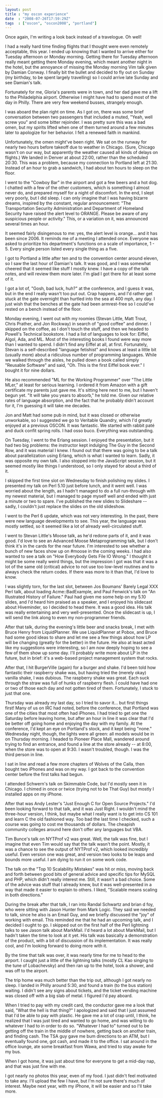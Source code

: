 ```yaml
---
layout: post
title : "my oscon experience"
date  : "2008-07-26T17:59:29Z"
tags  : ["oscon", "oscon2008", "portland"]
---
```

Once again, I'm writing a look back instead of a travelogue.  Oh well!

I had a really hard time finding flights that I thought were even remotely acceptable, this year.  I ended up knowing that I wanted to arrive either for Tuesday afternoon or Monday morning.  Getting there for Tuesday afternoon really meant getting there Monday evening, which meant another night in the hotel, but the annoyance of missing the Monday morning Vim talk given by Damian Conway.  I finally bit the bullet and decided to fly out on Sunday (my birthday, to be spent largely travelling) so I could arrive late Sunday and see Damian's talk.

Fortunately for me, Gloria's parents were in town, and her dad gave me a lift to the Philadelphia airport.  Otherwise I might have had to spend most of the day in Philly.  There are very few weekend busses, strangely enough.

I was aboard the plan right on time.  As I got on, there was some brief conversation between two passengers that included a muted, "Yeah, well screw you" and some bitter rejoinder.  I was pretty sure this was a bad omen, but my spirits lifted when one of them turned around a few minutes later to apologize for her behavior.  I felt a renewed faith in mankind.

Unfortunately, the omen might've been right.  We sat on the runway for nearly two hours before takeoff due to weather in Chicago.  (Sure, Chicago wasn't on our way, but apparently the weather caused all kinds of delays on flights.)  We landed in Denver at about 22:00, rather than the scheduled 20:30.  This was a problem, because my connection to Portland left at 21:30.  Instead of an hour to grab a sandwich, I had about ten hours to sleep on the floor.

I went to the "Cowboy Bar" in the airport and got a few beers and a hot dog.  I chatted with a few of the other customers, which is something I almost never do, and prepared myself for a night of discomfort.  In the end, I slept very poorly, but I did sleep.  I can only imagine that I was having bizarre dreams, inspired by the constant, regular announcement:  "The Transportation Security Administration and Department of Homeland Security have raised the alert level to ORANGE.  Please be aware of any suspicious people or activity."  This, or a variation on it, was announced several times an hour.

It seemed fairly disingenous to me: yes, the alert level is orange... and it has been since 2006.  It reminds me of a meeting I attended once.  Everyone was asked to prioritize his department's functions on a scale of importance, 1 - 5. Every single person listed every single thing as a five.

I got to Portland a little after ten and to the convention center around eleven, so I saw the last hour of Damian's talk.  It was good, and I was somewhat cheered that it seemed like stuff I mostly knew.  I have a copy of the talk notes, and will review them more later.  I'm glad I got there for at least some of it.

I got a lot of, "Gosh, bad luck, huh?" at the conference, and I guess it was, but in the end I really wasn't too put out.  Crap happens, and I'd rather get stuck at the gate overnight than hurtled into the sea at 400 mph, any day.  I just wish that the benches at the gate had been armrest-free so I could've rested on a bench instead of the floor.

Monday evening, I went out with my roomies (Stevan Little, Matt Trout, Chris Prather, and Jon Rockway) in search of "good coffee" and dinner.  I skipped on the coffee, as I don't touch the stuff, and then we headed to Powell's Technical bookstore.  I had a list of languages to look for:  Eiffel, Algol, Ada, and ML.  Most of the interesting books I found were way more than I wanted to spend.  I didn't find any Eiffel at all, at first.  Fortunately, Stevan is a self-described "language fetishist" and knows at least a little bit (usually more) about a ridiculous number of programming languages.  While we walked through the aisles, he pulled down a book called simply "Reusable Software" and said, "Oh.  This is the first Eiffel book ever."  I bought it for nine dollars.

He also recommended "ML for the Working Programmer" over "The Little MLer," at least for serious learning.  I ordered it from Amazon with a gift certificate my parents just gave me.  It's sitting here next to me, but I haven't begun yet.  "It will take you years to absorb," he told me.  Given our relative rates of language absorption, and the fact that he probably didn't account for it, I'm guessing it will take me decades.

Jon and Matt had some pub in mind, but it was closed or otherwise unworkable, so I suggested we go to Veritable Quandry, which I'd greatly enjoyed at a previous OSCON.  It was fantastic.  We started with rabbit paté and duck confit spring rolls.  I had osso buco.  Everything was outstanding.

On Tuesday, I went to the Erlang session.  I enjoyed the presentation, but it had two big problems: the instructor kept indulging The Guy in the Second Row, and it was material I knew.  I found out that there was going to be a talk about parallelization using Erlang, which is what I wanted to learn.  Sadly, it was opposite my own talk.  I also stopped into the JavaScript session, but it seemed mostly like things I understood, so I only stayed for about a third of it.

I skipped the first time slot on Wednesday to finish polishing my slides.  I presented my talk on Perl 5.10 just before lunch, and it went well.  I was worried about the length, as I hadn't managed to do a full run-through with my newest material, but I managed to page myself well and ended with just a minute or two to spare.  I've published the new slides to Slideshare -- sadly, I couldn't just replace the slides on the old slideshow.

I went to the Perl 6 update, which was not very interesting.  In the past, there were new language developments to see.  This year, the language was mostly settled, so it seemed like a lot of already well-circulated stuff.

I went to Stevan Little's Moose talk, as he'd redone parts of it, and it was good.  I'd love to see an Advanced Moose Metaprogramming talk, but I don't think it's in the cards for the near future.  I'm interested to see whether a bunch of new faces show up on #moose in the coming weeks.  I had also wanted to see a talk on "How Everybody Gets File IO Wrong."  I thought it might be some really weird things, but the impression I got was that it was a lot of the same old (critical) advice to not use too low-level routines and to always check the return codes.  If there was more to it than that, I'd love to know.

I was slightly torn, for the last slot, between Jos Boumans' Barely Legal XXX Perl talk, about loading Acme::BadExample, and Paul Fenwick's talk on "An Illustrated History of Failure."  Paul had given me some help on my 5.10 slides, and I'd heard him praised as a speaker, and I enjoyed his slidecast about Hiveminder, so I decided to head there.  It was a good idea.  His talk was really entertaining and very well-presented.  Once the slidecast is up, I will send the link along to even my non-programmer friends.

After that talk, during the evening's little beer and snacks break, I met with Bruce Henry from LiquidPlanner.  We use LiquidPlanner at Pobox, and Bruce had some good ideas to share and let me see a few things about how LP will be changing (greatly for the better) in the future.  He also at least acted like my suggestions were interesting, so I am now deeply hoping to see a few of them show up some day.  I'll probably write more about LP in the future, but in brief: it's a web-based project management system that rocks.

After that, I hit BurgerVille (again) for a burger and shake.  I'd been told how fantastic their raspberry shake was, but having tried the (merely okay) vanilla shake, I was dubious.  The raspberry shake was great.  Each suck through the straw was full of hunks of raspberry flesh.  I could have had one or two of those each day and not gotten tired of them.  Fortunately, I stuck to just that one.

Thursday was already my last day, so I tried to savor it... but first things first!  Many of us on IRC had noted, before the conference, that Portland was one of the cities that most often had iPhones.  I had tried to get one the Saturday before leaving home, but after an hour in line it was clear that I'd be better off going home and enjoying the day with my family.  At the conference, I'd kept an eye on Portland's stock, and it kept being "none." Wednesday night, though, the lights were all green: all models would be in on Thursday morning.  I headed to Pioneer Place Mall, wandered around trying to find an entrance, and found a line at the store already -- at 8:00, when the store was to open at 9:30.  I wasn't troubled, though.  I was the third person in line.

I sat in line and read a few more chapters of Wolves of the Calla, then bought two iPhones and was on my way.  I got back to the convention center before the first talks had begun.

I attended Schwern's talk on Skimmable Code, but I'd mostly seen it in Chicago. I chimed in once or twice (trying not to be That Guy) but mostly I installed apps on my iPhone.

After that was Andy Lester's "Just Enough C for Open Source Projects."  I'd been looking forward to that talk, and it was Just Right.  I wouldn't mind the three-hour version, I think, but maybe what I really want is to get into CS 101 and learn C the old fashioned way.  Too bad the last time I checked, such a course was going to cost me thousands of dollars.  The cheapish community colleges around here don't offer any languages but VBA.

Tim Bunce's talk on NYTProf v2 was great.  Well, the talk was fine, but I imagine that even Tim would say that the talk wasn't the point.  Mostly, it was a chance to see the output of NYTProf v2, which looked incredibly useful.  Even version one was great, and version two looks to be leaps and bounds more useful.  I am dying to run it on some work code.

The talk on the "Top 10 Scalability Mistakes" was hit or miss, moving back and forth between good bits of general advice and specific tips for MySQL and PHP, which didn't really interest me.  Still, it wasn't a bad choice.  Some of the advice was stuff that I already knew, but it was well-presented in a way that made it easier to explain to others.  I liked, "Scalable means scaling in both directions."

During the break after that talk, I ran into Randal Schwartz and brian d foy, who were sitting with Jason Hunter from Mark Logic.  They said we needed to talk, since he also is an Email Guy, and we briefly discussed the "joy" of working with email.  This reminded me that he had an upcoming talk, and I decided I ought to go.  I skipped out on the first half of the Perl lightning talks to see Jason talk about MarkMail.  I'd heard a lot about MarkMail, but I hadn't taken the time to look at it yet.  His talk was basically a demonstration of the product, with a bit of discussion of its implementation. It was really cool, and I'm looking forward to doing more with it.  

By the time that talk was over, it was nearly time for me to head to the airport.  I caught just a little of the lightning talks (mostly CL Kao singing to the tune of Lobachevsky) and then ran up to the hotel, took a shower, and was off to the airport.

The trip home was much better than the trip out, although I got nearly no sleep.  I landed in Philly around 5:30, and found a train (to the bus station) waiting.  I didn't see any signs about tickets, and the ticket vending machine was closed off with a big slab of metal.  I figured I'd pay aboard.

When I tried to pay with my credit card, the conductor gave me a look that said, "What the hell is that thing?"  I apologized and said that I just assumed that I'd be able to pay with plastic.  He gave me a lot of crap until, I think, he realized that I was just tired and wanted to go home, and was willing to do whatever I had to in order to do so.  "Whatever I had to" turned out to be getting off the train in the middle of nowhere, getting back on another train, and finding cash.  The TSA guy gave me bum directions to an ATM, but I eventually found one, got cash, and made it to the office.  I sat around in the office lounge, ate some breakfast from Wawa, and tried to stay awake for my bus.

When I got home, it was just about time for everyone to get a mid-day nap, and that was just fine with me.

I got nearly no photos this year, even of my food.  I just didn't feel motivated to take any.  I'll upload the few I have, but I'm not sure there's much of interest.  Maybe next year, with my iPhone, it will be easier and so I'll take more. 
